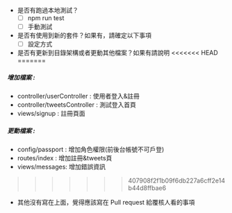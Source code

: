- 是否有跑過本地測試？
    - [ ]  npm run test
    - [ ]  手動測試
- 是否有使用到新的套件？如果有，請確定以下事項
    - [ ]  設定方式
- 是否有更新到目錄架構或者更動其他檔案？如果有請說明
<<<<<<< HEAD
=======
##### 增加檔案 :
- controller/userController : 使用者登入&註冊
- controller/tweetsController : 測試登入首頁
- views/signup : 註冊頁面
##### 更動檔案 :
- config/passport : 增加角色權限(前後台帳號不可戶登)
- routes/index : 增加註冊&tweets頁
- views/messages: 增加錯誤資訊

>>>>>>> 407908f2f1b09f6db227a6cff2e14b44d8ffbae6
- 其他沒有寫在上面，覺得應該寫在 Pull request 給覆核人看的事項

